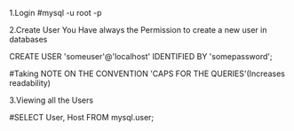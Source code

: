 1.Login
#mysql -u root -p

2.Create User
You Have always the Permission to create a new user in databases

CREATE USER 'someuser'@'localhost' IDENTIFIED BY 'somepassword';

#Taking NOTE ON THE CONVENTION 'CAPS FOR THE QUERIES'(Increases readability)

3.Viewing all the Users

#SELECT User, Host FROM mysql.user;
